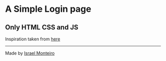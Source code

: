 # A Simple Login page 

## Only HTML CSS and JS

Inspiration taken from <a href='https://github.com/Rocketseat/youtube-form-animate-css-js-puro'>here</a>

------
Made by <a href='https://github.com/israelmbg'>Israel Monteiro<a>